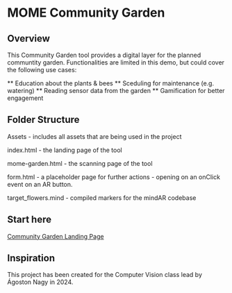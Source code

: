 # MOME Community Garden
## Overview
This Community Garden tool provides a digital layer for the planned communtity garden. Functionalities are limited in this demo, but could cover the following use cases:

** Education about the plants & bees
** Sceduling for maintenance (e.g. watering)
** Reading sensor data from the garden
** Gamification for better engagement


## Folder Structure

Assets - includes all assets that are being used in the project

index.html - the landing page of the tool

mome-garden.html - the scanning page of the tool

form.html - a placeholder page for further actions - opening on an onClick event on an AR button.

target_flowers.mind - compiled markers for the mindAR codebase

## Start here

[Community Garden Landing Page](https://pereviki.github.io/semantic-vision/007_augmented_reality_image_tracking/community-garden/index.html)


## Inspiration
This project has been created for the Computer Vision class lead by Ágoston Nagy in 2024.